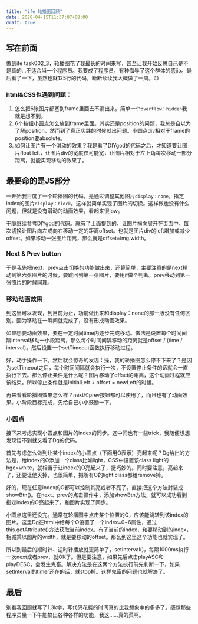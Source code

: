 ```yaml
---
title: "ife 轮播图回顾"
date: 2020-04-15T11:37:07+08:00
draft: true
---
```


## 写在前面

做到ife task002_3，轮播图花了我最长的时间来写，甚至让我开始反思自己是不是真的…不适合当一个程序员。我要成了程序员，有种侮辱了这个群体的感jio。最后看了一下，虽然也就125行的代码，断断续续我大概做了一周。😓

### html&CSS也遇到问题：

1. 怎么把6张图片都塞到frame里面去不漏出来。简单一个`overflow：hidden`我就是想不到。
2. 6个按钮小圆点怎么放到frame里面。其实还是position的问题，我总是自以为了解position，然而到了真正实践的时候就出问题。小圆点div相对于frame的position要absolute。
3. 如何让图片有一个滑动的效果？我是看了DIYgod的代码之后，才知道要让图片float left，让图片div的宽度仅可能宽，让图片相对于左上角每次移动一部分距离，就能实现移动的效果了。

## 最要命的是JS部分

一开始我百度了一个轮播图的代码，是通过调整其他图片`display：none`，指定index的图片`display：block`。这样就简单实现了图片的切换。这样做也没有什么问题，但就是没有滑动的动画效果，看起来很low。

干脆继续参考DIYgod的代码。就有了上面提到的，让图片横向展开在页面中。每次切换让图片向左或向右移动一定的距离offset。也就是图片div的left增加或减少offset。如果移动一张图片距离，那么就是offset=img.width。

### Next & Prev button

于是我先把next、prev点击切换的功能做出来，还算简单，主要注意的是next移动到第六张图片的时候，要跳回到第一张图片，要用if做个判断。prev移动到第一张照片的时候同理。

### 移动动画效果

到这里可以发现，到目前为止，功能做出来和display：none的那一版没有任何区别。因为移动在一瞬间就完成了，没有形成动画效果。

如果想要动画效果，要在一定时间time内逐步完成移动。做法是设置每个时间间隔interval移动一小段距离，那么每个时间间隔移动的距离就是offset / (time / interval)。然后设置一个setTimeout函数执行移动过程。

好，动手操作一下。然后就会惊奇的发现：操，我的轮播图怎么停不下来了？是因为setTimeout之后，每个时间间隔就会执行一次，不设置停止条件的话就会一直执行下去。那么停止条件是什么呢？图片移动了offset的距离，这个动画过程就应该结束。所以停止条件就是initialLeft + offset = newLeft的时候。

再来看看轮播图效果怎么样？next和prev按钮都可以使用了，而且也有了动画效果。小阶段目标完成，先给自己小小鼓励一下。

### 小圆点

接下来考虑实现小圆点和图片的index的同步。这中间也有一些trick，我随便想想发现悟不到就又看了Dg的代码。

首先考虑怎么做到让某个index的小圆点（下面用O表示）亮起来呢？Dg给出的方法是，给index的O添加一个class比如light，CSS中设置该class light的bgc=white，就相当于让index的O亮起来了，挺巧妙的。同时要注意，亮起来了，还要让他灭掉，也很简单，把所有O的light class都给remove掉。

好的，现在任意index的O都可以控制其亮或者不亮了。直接把这个方法封装成showBtn()。在next、prev的点击操作中，添加showBtn方法，就可以成功看到指定index的O亮起来了，和图片实现了同步。

小圆点这里还没完。通常在轮播图中点击某个位置的O，应该能跳转到该index的图片。这里Dg在html中给每个O设置了一个index=0~6属性，通过this.getAttribute()方法获取当前index。有了当前的index，和要移动到的index，相减乘以图片的width，就是要移动的offset。那么到这里这个功能也就实现了。

所以到最后的顺时针、逆时针播放就更简单了，setInterval()，每隔1000ms执行一次next或者prev，就OK了。但是要注意，如果先后点击playASC和playDESC，会发生鬼畜。解决方法是在这两个方法执行前先判断一下，如果setInterval的timer还在的话，就stop掉。这样鬼畜的问题也就解决了。

## 最后

别看我回顾就写了1.3k字，写代码花费的时间真的比我想象中的多多了。感觉那些程序员坐一下午能搞出各种各样的功能，我这……真的菜啊。


